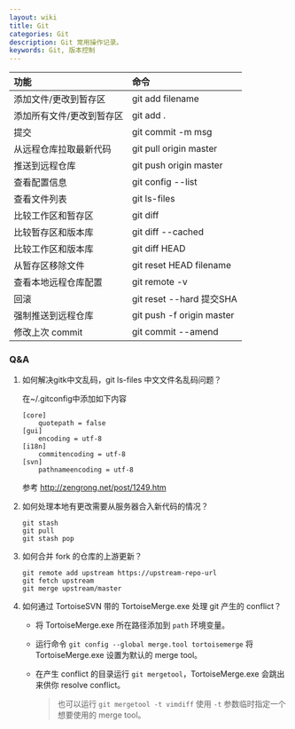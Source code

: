 ```yaml
---
layout: wiki
title: Git
categories: Git
description: Git 常用操作记录。
keywords: Git, 版本控制
---
```


| 功能                      | 命令                      |
|:--------------------------|:--------------------------|
| 添加文件/更改到暂存区     | git add filename          |
| 添加所有文件/更改到暂存区 | git add .                 |
| 提交                      | git commit -m msg         |
| 从远程仓库拉取最新代码    | git pull origin master    |
| 推送到远程仓库            | git push origin master    |
| 查看配置信息              | git config --list         |
| 查看文件列表              | git ls-files              |
| 比较工作区和暂存区        | git diff                  |
| 比较暂存区和版本库        | git diff --cached         |
| 比较工作区和版本库        | git diff HEAD             |
| 从暂存区移除文件          | git reset HEAD filename   |
| 查看本地远程仓库配置      | git remote -v             |
| 回滚                      | git reset --hard 提交SHA  |
| 强制推送到远程仓库        | git push -f origin master |
| 修改上次 commit           | git commit --amend        |

### Q&A

1. 如何解决gitk中文乱码，git ls-files 中文文件名乱码问题？

    在~/.gitconfig中添加如下内容

    ```
    [core]
        quotepath = false
    [gui]
        encoding = utf-8
    [i18n]
        commitencoding = utf-8 
    [svn]
        pathnameencoding = utf-8 
    ```

    参考 <http://zengrong.net/post/1249.htm>

2. 如何处理本地有更改需要从服务器合入新代码的情况？

    ```
    git stash
    git pull
    git stash pop
    ```

3. 如何合并 fork 的仓库的上游更新？

    ```
    git remote add upstream https://upstream-repo-url
    git fetch upstream
    git merge upstream/master
    ```

4. 如何通过 TortoiseSVN 带的 TortoiseMerge.exe 处理 git 产生的 conflict？
    * 将 TortoiseMerge.exe 所在路径添加到 `path` 环境变量。
    * 运行命令 `git config --global merge.tool tortoisemerge` 将 TortoiseMerge.exe 设置为默认的 merge tool。
    * 在产生 conflict 的目录运行 `git mergetool`，TortoiseMerge.exe 会跳出来供你 resolve conflict。

        > 也可以运行 `git mergetool -t vimdiff` 使用 `-t` 参数临时指定一个想要使用的 merge tool。
